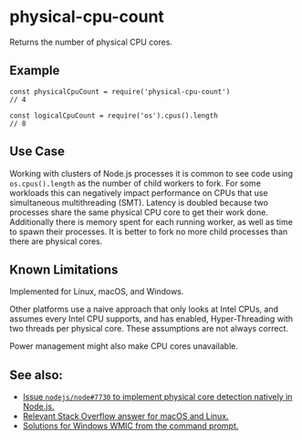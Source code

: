 physical-cpu-count
==================

Returns the number of physical CPU cores.

Example
-------

    const physicalCpuCount = require('physical-cpu-count')
    // 4

    const logicalCpuCount = require('os').cpus().length
    // 8

Use Case
--------

Working with clusters of Node.js processes it is common to see code using `os.cpus().length` as the number of child workers to fork. For some workloads this can negatively impact performance on CPUs that use simultaneous multithreading (SMT). Latency is doubled because two processes share the same physical CPU core to get their work done. Additionally there is memory spent for each running worker, as well as time to spawn their processes. It is better to fork no more child processes than there are physical cores.

Known Limitations
-----------------

Implemented for Linux, macOS, and Windows.

Other platforms use a naive approach that only looks at Intel CPUs, and assumes every Intel CPU supports, and has enabled, Hyper-Threading with two threads per physical core. These assumptions are not always correct.

Power management might also make CPU cores unavailable.

See also:
---------

-   [Issue `nodejs/node#7730` to implement physical core detection natively in Node.js.](https://github.com/nodejs/node/issues/7730)
-   [Relevant Stack Overflow answer for macOS and Linux.](https://stackoverflow.com/a/23378780)
-   [Solutions for Windows WMIC from the command prompt.](http://superuser.com/questions/226552/how-to-tell-how-many-cpus-cores-you-have-on-windows-7)
